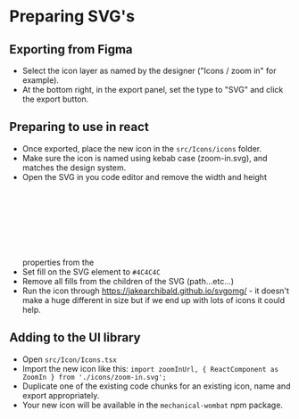 # Preparing SVG's

## Exporting from Figma

- Select the icon layer as named by the designer ("Icons / zoom in" for example).
- At the bottom right, in the export panel, set the type to "SVG" and click the export button.

## Preparing to use in react

- Once exported, place the new icon in the `src/Icons/icons` folder.
- Make sure the icon is named using kebab case (zoom-in.svg), and matches the design system.
- Open the SVG in you code editor and remove the width and height properties from the <svg> tag.
- Set fill on the SVG element to `#4C4C4C`
- Remove all fills from the children of the SVG (path...etc...)
- Run the icon through https://jakearchibald.github.io/svgomg/ - it doesn't make a huge different in size but if we end up with lots of icons it could help.

## Adding to the UI library

- Open `src/Icon/Icons.tsx`
- Import the new icon like this: `import zoomInUrl, { ReactComponent as ZoomIn } from './icons/zoom-in.svg';`
- Duplicate one of the existing code chunks for an existing icon, name and export appropriately.
- Your new icon will be available in the `mechanical-wombat` npm package.
